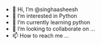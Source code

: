 - 👋 Hi, I’m @singhaasheesh
- 👀 I’m interested in Python 
- 🌱 I’m currently learning python
- 💞️ I’m looking to collaborate on ...
- 📫 How to reach me ...

<!---
singhaasheesh/singhaasheesh is a ✨ special ✨ repository because its `README.md` (this file) appears on your GitHub profile.
You can click the Preview link to take a look at your changes.
--->
